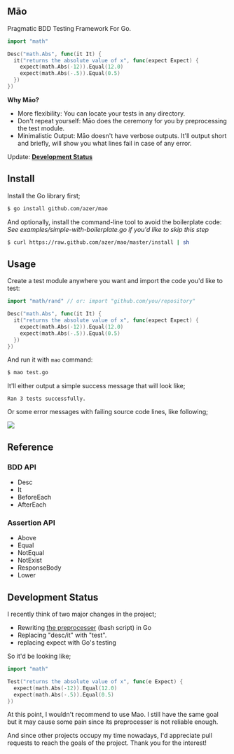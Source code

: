 ## Māo

Pragmatic BDD Testing Framework For Go. 

```go
import "math"

Desc("math.Abs", func(it It) {
  it("returns the absolute value of x", func(expect Expect) {
    expect(math.Abs(-12)).Equal(12.0)
    expect(math.Abs(-.5)).Equal(0.5)
  })
})
```

**Why Māo?**

* More flexibility: You can locate your tests in any directory.
* Don't repeat yourself: Māo does the ceremony for you by preprocessing the test module.
* Minimalistic Output: Māo doesn't have verbose outputs. It'll output short and briefly, will show you what lines fail in case of any error.

Update: **[Development Status](#development-status)**

## Install

Install the Go library first;

```bash
$ go install github.com/azer/mao
```

And optionally, install the command-line tool to avoid the boilerplate code: *See examples/simple-with-boilerplate.go if you'd like to skip this step*

```bash
$ curl https://raw.github.com/azer/mao/master/install | sh
```

## Usage

Create a test module anywhere you want and import the code you'd like to test:

```go
import "math/rand" // or: import "github.com/you/repository"

Desc("math.Abs", func(it It) {
  it("returns the absolute value of x", func(expect Expect) {
    expect(math.Abs(-12)).Equal(12.0)
    expect(math.Abs(-.5)).Equal(0.5)
  })
})
```

And run it with `mao` command:

```bash
$ mao test.go
```

It'll either output a simple success message that will look like;

```
Ran 3 tests successfully.
```

Or some error messages with failing source code lines, like following;

![](https://i.cloudup.com/CHNocClka1.png)

## Reference

### BDD API

* Desc
* It
* BeforeEach
* AfterEach

### Assertion API

* Above
* Equal
* NotEqual
* NotExist
* ResponseBody
* Lower

## Development Status

I recently think of two major changes in the project;

* Rewriting [the preprocesser](https://github.com/azer/mao/blob/master/mao) (bash script) in Go
* Replacing "desc/it" with "test". 
* replacing expect with Go's testing

So it'd be looking like;

```go
import "math"

Test("returns the absolute value of x", func(e Expect) {
  expect(math.Abs(-12)).Equal(12.0)
  expect(math.Abs(-.5)).Equal(0.5)
})
```

At this point, I wouldn't recommend to use Mao. I still have the same goal but it may cause some pain since its preprocesser is not reliable enough. 

And since other projects occupy my time nowadays, I'd appreciate pull requests to reach the goals of the project. Thank you for the interest!
